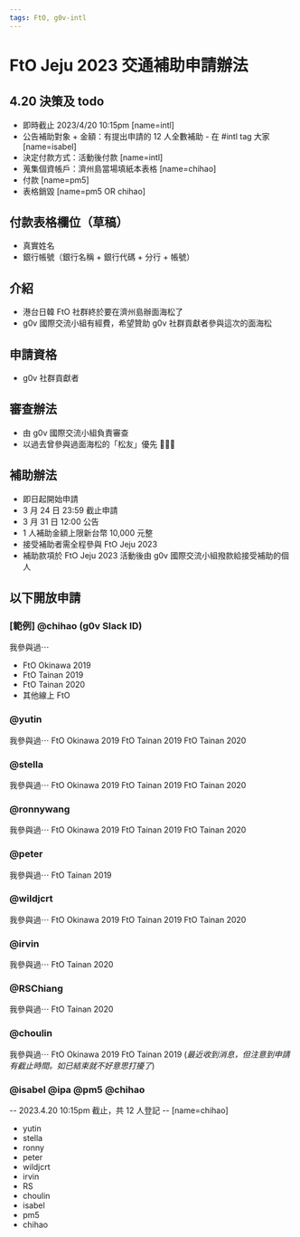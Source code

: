 ```yaml
---
tags: FtO, g0v-intl
---
```

# FtO Jeju 2023 交通補助申請辦法

## 4.20 決策及 todo
- 即時截止 2023/4/20 10:15pm [name=intl]
- 公告補助對象 + 金額：有提出申請的 12 人全數補助 - 在 #intl tag 大家 [name=isabel]
- 決定付款方式：活動後付款 [name=intl]
- 蒐集個資帳戶：濟州島當場填紙本表格 [name=chihao]
- 付款 [name=pm5]
- 表格銷毀 [name=pm5 OR chihao]

## 付款表格欄位（草稿）
- 真實姓名
- 銀行帳號（銀行名稱 + 銀行代碼 + 分行 + 帳號）

## 介紹
- 港台日韓 FtO 社群終於要在濟州島辦面海松了
- g0v 國際交流小組有經費，希望贊助 g0v 社群貢獻者參與這次的面海松

## 申請資格
- g0v 社群貢獻者

## 審查辦法
- 由 g0v 國際交流小組負責審查
- 以過去曾參與過面海松的「松友」優先 🌲🌲🌲

## 補助辦法
- 即日起開始申請
- 3 月 24 日 23:59 截止申請
- 3 月 31 日 12:00 公告
- 1 人補助金額上限新台幣 10,000 元整
- 接受補助者需全程參與 FtO Jeju 2023
- 補助款項於 FtO Jeju 2023 活動後由 g0v 國際交流小組撥款給接受補助的個人

## 以下開放申請
### [範例] @chihao (g0v Slack ID)
我參與過⋯
- FtO Okinawa 2019
- FtO Tainan 2019
- FtO Tainan 2020
- 其他線上 FtO

### @yutin
我參與過⋯
FtO Okinawa 2019
FtO Tainan 2019
FtO Tainan 2020

### @stella
我參與過⋯
FtO Okinawa 2019
FtO Tainan 2019
FtO Tainan 2020

### @ronnywang
我參與過⋯
FtO Okinawa 2019
FtO Tainan 2019
FtO Tainan 2020

### @peter
我參與過⋯
FtO Tainan 2019

### @wildjcrt
我參與過⋯
FtO Okinawa 2019
FtO Tainan 2019
FtO Tainan 2020

### @irvin
我參與過⋯
FtO Tainan 2020

### @RSChiang
我參與過⋯
FtO Tainan 2020

### @choulin
我參與過⋯
FtO Okinawa 2019
FtO Tainan 2019
(*最近收到消息，但注意到申請有截止時間。如已結束就不好意思打擾了*)

### @isabel @ipa @pm5 @chihao

-- 2023.4.20 10:15pm 截止，共 12 人登記 -- [name=chihao]
- yutin
- stella 
- ronny
- peter
- wildjcrt
- irvin
- RS
- choulin
- isabel
- pm5
- chihao


